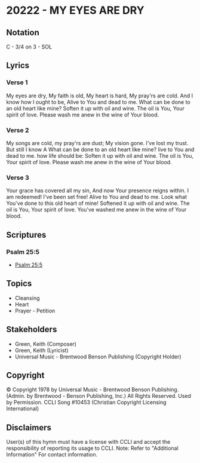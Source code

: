 # 20222 - MY EYES ARE DRY

## Notation

C - 3/4 on 3 - SOL

## Lyrics

### Verse 1

My eyes are dry, My faith is old, My heart is hard, My pray'rs are cold. And I know how I ought to be, Alive to You and dead to me. What can be done to an old heart like mine? Soften it up with oil and wine. The oil is You, Your spirit of love. Please wash me anew in the wine of Your blood. 

### Verse 2

My songs are cold, my pray'rs are dust; My vision gone. I've lost my trust. But still I know  A What can be done to an old heart like mine? live to You and dead to me. how life should be: Soften it up with oil and wine. The oil is You, Your spirit of love. Please wash me anew in the wine of Your blood. 

### Verse 3

Your grace has covered all my sin, And now Your presence reigns within. I am redeemed! I've been set free! Alive to You and dead to me. Look what You've done to this old heart of mine! Softened it up with oil and wine. The oil is You, Your spirit of love. You've washed me anew in the wine of Your blood. 


## Scriptures

### Psalm 25:5

- [Psalm 25:5](https://www.biblegateway.com/passage/?search=Psalm%2025%3A5)


## Topics

- Cleansing
- Heart
- Prayer - Petition

## Stakeholders

- Green, Keith (Composer)
- Green, Keith (Lyricist)
- Universal Music - Brentwood Benson Publishing (Copyright Holder)

## Copyright

© Copyright 1978 by Universal Music - Brentwood Benson Publishing. (Admin. by Brentwood - Benson Publishing, Inc.) All Rights Reserved. Used by Permission. CCLI Song #10453
(Christian Copyright Licensing International)

## Disclaimers

User(s) of this hymn must have a license with CCLI and accept the responsibility of reporting its usage to CCLI.
Note: Refer to "Additional Information" For contact information.

